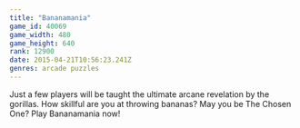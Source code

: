 ```yaml
---
title: "Bananamania"
game_id: 40069
game_width: 480
game_height: 640
rank: 12900
date: 2015-04-21T10:56:23.241Z
genres: arcade puzzles
---
```

Just a few players will be taught the ultimate arcane revelation by the gorillas. How skillful are you at throwing bananas? May you be The Chosen One? Play Bananamania now!
